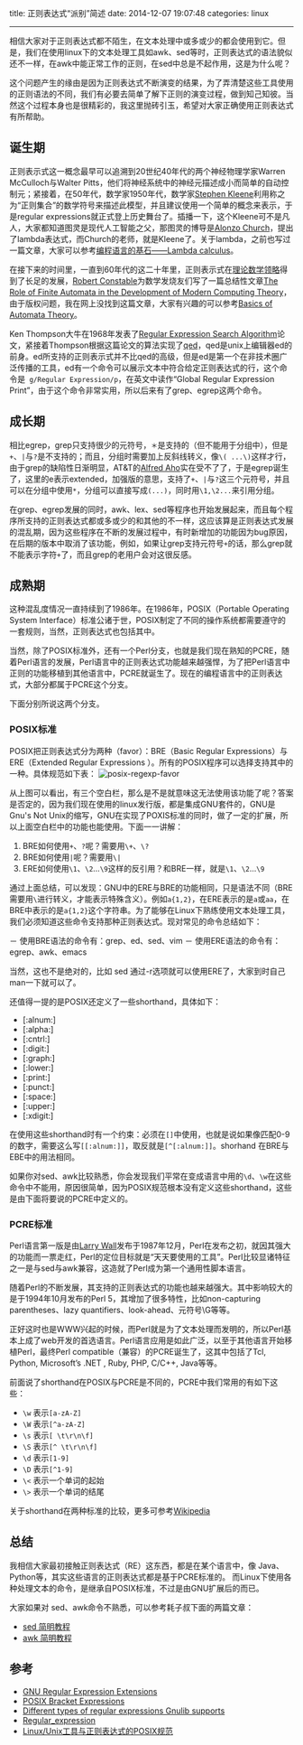 title: 正则表达式“派别”简述
date: 2014-12-07 19:07:48
categories: linux

---

相信大家对于正则表达式都不陌生，在文本处理中或多或少的都会使用到它。但是，我们在使用linux下的文本处理工具如awk、sed等时，正则表达式的语法貌似还不一样，在awk中能正常工作的正则，在sed中总是不起作用，这是为什么呢？

这个问题产生的缘由是因为正则表达式不断演变的结果，为了弄清楚这些工具使用的正则语法的不同，我们有必要去简单了解下正则的演变过程，做到知己知彼。当然这个过程本身也是很精彩的，我这里抛砖引玉，希望对大家正确使用正则表达式有所帮助。

## 诞生期

正则表示式这一概念最早可以追溯到20世纪40年代的两个神经物理学家Warren McCulloch与Walter Pitts，他们将神经系统中的神经元描述成小而简单的自动控制元；紧接着，在50年代，数学家1950年代，数学家[Stephen Kleene](http://en.wikipedia.org/wiki/Stephen_Cole_Kleene)利用称之为“正则集合”的数学符号来描述此模型，并且建议使用一个简单的概念来表示，于是regular expressions就正式登上历史舞台了。插播一下，这个Kleene可不是凡人，大家都知道图灵是现代人工智能之父，那图灵的博导是[Alonzo Church](http://en.wikipedia.org/wiki/Alonzo_Church)，提出了lambda表达式，而Church的老师，就是Kleene了。关于lambda，之前也写过一篇文章，大家可以参考[编程语言的基石——Lambda calculus](/blog/2014/10/12/lambda-calculus-introduction/)。

在接下来的时间里，一直到60年代的这二十年里，正则表示式在[理论数学领略](http://en.wikipedia.org/wiki/Pure_mathematics)得到了长足的发展，[Robert Constable](http://www.cs.cornell.edu/home/rc/)为数学发烧友们写了一篇总结性文章[The Role of Finite Automata in the Development of Modern Computing Theory](http://www.sciencedirect.com/science/article/pii/S0049237X08712539)，由于版权问题，我在网上没找到这篇文章，大家有兴趣的可以参考[Basics of Automata Theory](http://cs.stanford.edu/people/eroberts/courses/soco/projects/2004-05/automata-theory/basics.html)。

Ken Thompson大牛在1968年发表了[Regular Expression Search Algorithm](http://www.fing.edu.uy/inco/cursos/intropln/material/p419-thompson.pdf)论文，紧接着Thompson根据这篇论文的算法实现了[qed](http://en.wikipedia.org/wiki/QED_%28text_editor%29)，qed是unix上编辑器ed的前身。ed所支持的正则表示式并不比qed的高级，但是ed是第一个在非技术圈广泛传播的工具，ed有一个命令可以展示文本中符合给定正则表达式的行，这个命令是` g/Regular Expression/p`，在英文中读作“Global Regular Expression Print”，由于这个命令非常实用，所以后来有了grep、egrep这两个命令。

## 成长期

相比egrep，grep只支持很少的元符号，`＊`是支持的（但不能用于分组中），但是`+`、`|`与`?`是不支持的；而且，分组时需要加上反斜线转义，像`\( ...\)`这样才行，由于grep的缺陷性日渐明显，AT&T的[Alfred Aho](http://en.wikipedia.org/wiki/Alfred_Aho)实在受不了了，于是egrep诞生了，这里的e表示extended，加强版的意思，支持了`+`、`|`与`?`这三个元符号，并且可以在分组中使用`*`，分组可以直接写成`(...)`，同时用`\1,\2...`来引用分组。

在grep、egrep发展的同时，awk、lex、sed等程序也开始发展起来，而且每个程序所支持的正则表达式都或多或少的和其他的不一样，这应该算是正则表达式发展的混乱期，因为这些程序在不断的发展过程中，有时新增加的功能因为bug原因，在后期的版本中取消了该功能，例如，如果让grep支持元符号`+`的话，那么grep就不能表示字符`+`了，而且grep的老用户会对这很反感。

## 成熟期

这种混乱度情况一直持续到了1986年。在1986年，POSIX（Portable Operating System Interface）标准公诸于世，POSIX制定了不同的操作系统都需要遵守的一套规则，当然，正则表达式也包括其中。

当然，除了POSIX标准外，还有一个Perl分支，也就是我们现在熟知的PCRE，随着Perl语言的发展，Perl语言中的正则表达式功能越来越强悍，为了把Perl语言中正则的功能移植到其他语言中，PCRE就诞生了。现在的编程语言中的正则表达式，大部分都属于PCRE这个分支。

下面分别所说这两个分支。

### POSIX标准
POSIX把正则表达式分为两种（favor）：BRE（Basic Regular Expressions）与ERE（Extended Regular Expressions ）。所有的POSIX程序可以选择支持其中的一种。具体规范如下表：
<img src="http://img03.taobaocdn.com/imgextra/i3/581166664/TB2uVx6bpXXXXaDXpXXXXXXXXXX_!!581166664.png" alt=" posix-regexp-favor"/>

从上图可以看出，有三个空白栏，那么是不是就意味这无法使用该功能了呢？答案是否定的，因为我们现在使用的linux发行版，都是集成GNU套件的，GNU是Gnu's Not Unix的缩写，GNU在实现了POXIS标准的同时，做了一定的扩展，所以上面空白栏中的功能也能使用。下面一一讲解：

1. BRE如何使用`+`、`?`呢？需要用`\+`、`\?`
2. BRE如何使用`|`呢？需要用`\|`
3. ERE如何使用`\1`、`\2`...`\9`这样的反引用？和BRE一样，就是`\1`、`\2`...`\9`

通过上面总结，可以发现：GNU中的ERE与BRE的功能相同，只是语法不同（BRE需要用`\`进行转义，才能表示特殊含义）。例如`a{1,2}`，在ERE表示的是`a`或`aa`，在BRE中表示的是`a{1,2}`这个字符串。为了能够在Linux下熟练使用文本处理工具，我们必须知道这些命令支持那种正则表达式。现对常见的命令总结如下：

－ 使用BRE语法的命令有：grep、ed、sed、vim
－ 使用ERE语法的命令有：egrep、awk、emacs

当然，这也不是绝对的，比如 sed 通过-r选项就可以使用ERE了，大家到时自己man一下就可以了。

还值得一提的是POSIX还定义了一些shorthand，具体如下：

- [:alnum:]
- [:alpha:]
- [:cntrl:]
- [:digit:]
- [:graph:]
- [:lower:]
- [:print:]
- [:punct:]
- [:space:]
- [:upper:]
- [:xdigit:]

在使用这些shorthand时有一个约束：必须在`[]`中使用，也就是说如果像匹配0-9的数字，需要这么写`[[:alnum:]]`，取反就是`[^[:alnum:]]`。shorhand 在BRE与EBE中的用法相同。

如果你对sed、awk比较熟悉，你会发现我们平常在变成语言中用的`\d`、`\w`在这些命令中不能用，原因很简单，因为POSIX规范根本没有定义这些shorthand，这些是由下面将要说的PCRE中定义的。

### PCRE标准

Perl语言第一版是由[Larry Wall](http://en.wikipedia.org/wiki/Larry_Wall)发布于1987年12月，Perl在发布之初，就因其强大的功能而一票走红，Perl的定位目标就是“天天要使用的工具”。Perl比较显诸特征之一是与sed与awk兼容，这造就了Perl成为第一个通用性脚本语言。

随着Perl的不断发展，其支持的正则表达式的功能也越来越强大。其中影响较大的是于1994年10月发布的Perl 5，其增加了很多特性，比如non-capturing parentheses、lazy quantifiers、look-ahead、元符号\\G等等。

正好这时也是WWW兴起的时候，而Perl就是为了文本处理而发明的，所以Perl基本上成了web开发的首选语言。Perl语言应用是如此广泛，以至于其他语言开始移植Perl，最终Perl compatible（兼容）的PCRE诞生了，这其中包括了Tcl, Python, Microsoft’s .NET , Ruby, PHP, C/C++, Java等等。

前面说了shorthand在POSIX与PCRE是不同的，PCRE中我们常用的有如下这些：

- `\w` 表示`[a-zA-Z]`
- `\W` 表示`[^a-zA-Z]`
- `\s` 表示`[ \t\r\n\f]`
- `\S` 表示`[^ \t\r\n\f]`
- `\d` 表示`[1-9]`
- `\D` 表示`[^1-9]`
- `\<` 表示一个单词的起始
- `\>` 表示一个单词的结尾

关于shorthand在两种标准的比较，更多可参考[Wikipedia](http://en.wikipedia.org/wiki/Regular_expression#Character_classes)

## 总结

我相信大家最初接触正则表达式（RE）这东西，都是在某个语言中，像 Java、Python等，其实这些语言的正则表达式都是基于PCRE标准的。
而Linux下使用各种处理文本的命令，是继承自POSIX标准，不过是由GNU扩展后的而已。

大家如果对 sed、awk命令不熟悉，可以参考耗子叔下面的两篇文章：

- [sed 简明教程](http://coolshell.cn/articles/9104.html)
- [awk 简明教程](http://coolshell.cn/articles/9070.html)

## 参考

- [GNU Regular Expression Extensions](http://www.regular-expressions.info/gnu.html)
- [POSIX Bracket Expressions](http://www.regular-expressions.info/posixbrackets.html)
- [Different types of regular expressions Gnulib supports](https://www.gnu.org/software/gnulib/manual/html_node/Regular-expression-syntaxes.html)
- [Regular_expression](http://en.wikipedia.org/wiki/Regular_expression)
- [Linux/Unix工具与正则表达式的POSIX规范](http://www.infoq.com/cn/news/2011/07/regular-expressions-6-POSIX)
